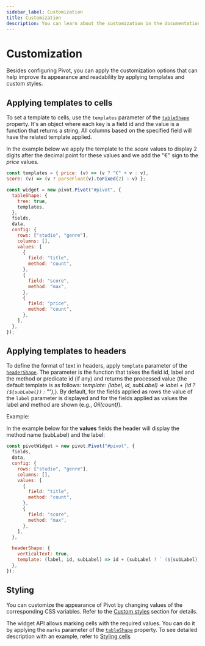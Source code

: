 ```yaml
---
sidebar_label: Customization
title: Customization
description: You can learn about the customization in the documentation of the DHTMLX JavaScript Pivot library. Browse developer guides and API reference, try out code examples and live demos, and download a free 30-day evaluation version of DHTMLX Pivot.
---
```


# Customization

Besides configuring Pivot, you can apply the customization options that can help improve its appearance and readability by applying templates and custom styles.

## Applying templates to cells

To set a template to cells, use the `templates` parameter of the [`tableShape`](/api/properties/tableshape-property) property. It's an object where each key is a field id and the value is a function that returns a string. All columns based on the specified field will have the related template applied. 

In the example below we apply the template to the *score* values to display 2 digits after the decimal point for these values and we add the "€" sign to the *price* values. 

~~~jsx {1-2,7}
const templates = { price: (v) => (v ? "€" + v : v), 
score: (v) => (v ? parseFloat(v).toFixed(2) : v) };

const widget = new pivot.Pivot("#pivot", {
  tableShape: {
    tree: true,
    templates,
  },
  fields,
  data,
  config: {
    rows: ["studio", "genre"],
    columns: [],
    values: [
      {
        field: "title",
        method: "count",
      },
      {
        field: "score",
        method: "max",
      },
      {
        field: "price",
        method: "count",
      },
    ],
  },
});
~~~

## Applying templates to headers

To define the format of text in headers, apply `template` parameter of the [`headerShape`](/api/config/headershape-property). The parameter is the function that takes the field id, label and the method or predicate id (if any) and returns the processed value (the default template is as follows: *template: (label, id, subLabel) => label + (id ? ` (${subLabel})` : ""),*). By default, for the fields applied as rows the value of the `label` parameter is displayed and for the fields applied as values the label and method are shown (e.g., *Oil(count)*). 

Example:

In the example below for the **values** fields the header will display the method name (subLabel) and the label:

~~~jsx {19-22}
const pivotWidget = new pivot.Pivot("#pivot", {
  fields,
  data,
  config: {
    rows: ["studio", "genre"],
    columns: [],
    values: [
      {
        field: "title",
        method: "count",
      },
      {
        field: "score",
        method: "max",
      },
    ],
  },

  headerShape: {
    verticalText: true,
    template: (label, id, subLabel) => id + (subLabel ? ` (${subLabel})` : ""),
  },
});
~~~

## Styling

You can customize the appearance of Pivot by changing values of the corresponding CSS variables. Refer to the [Custom styles](/guides/stylization#custom-styles) section for details.

The widget API allows marking cells with the required values. You can do it by applying the `marks` parameter of the [`tableShape`](/api/config/tableshape-property) property. To see detailed description with an example, refer to [Styling cells](/guides/stylization#styling-cells)